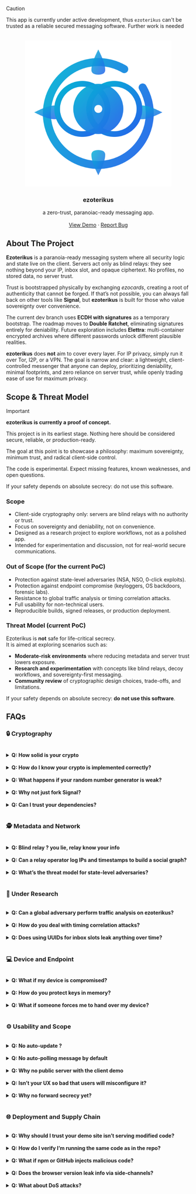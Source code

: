 > [!CAUTION]
> This app is currently under active development, thus `ezoterikus` can't be trusted as a reliable secured messaging software. Further work is needed


<br />
<div align="center">
  <a>
    <img src="https://github.com/st4lk3r-unit/ezoterikus/blob/main/assets/ezoterikus.svg" alt="Logo" width="400" height="400">
  </a>

<h3 align="center">ezoterikus</h3>

  <p align="center">
    a zero-trust, paranoiac-ready messaging app.
    <br />
    <br />
    <a href="https://st4lk3r-unit.github.io/ezoterikus/">View Demo</a>
    &middot;
    <a href="https://github.com/st4lk3r-unit/ezoterikus/issues/new?labels=bug">Report Bug</a>
  </p>
</div>

## About The Project

**Ezoterikus** is a paranoia-ready messaging system where all security logic and state live on the client. Servers act only as blind relays: they see nothing beyond your IP, inbox slot, and opaque ciphertext. No profiles, no stored data, no server trust.

Trust is bootstrapped physically by exchanging *ezocards*, creating a root of authenticity that cannot be forged. If that’s not possible, you can always fall back on other tools like **Signal**, but **ezoterikus** is built for those who value sovereignty over convenience.

The current dev branch uses **ECDH with signatures** as a temporary bootstrap. The roadmap moves to **Double Ratchet**, eliminating signatures entirely for deniability. Future exploration includes **Elettra**: multi-container encrypted archives where different passwords unlock different plausible realities.

**ezoterikus** does **not** aim to cover every layer. For IP privacy, simply run it over Tor, I2P, or a VPN. The goal is narrow and clear: a lightweight, client-controlled messenger that anyone can deploy, prioritizing deniability, minimal footprints, and zero reliance on server trust, while openly trading ease of use for maximum privacy.

## Scope & Threat Model

> [!IMPORTANT]
> **ezoterikus is currently a proof of concept.**
> 
> This project is in its earliest stage. Nothing here should be considered secure, reliable, or production-ready.  
> 
> The goal at this point is to showcase a philosophy: maximum sovereignty, minimum trust, and radical client-side control.  
> 
> The code is experimental. Expect missing features, known weaknesses, and open questions.  
> 
> If your safety depends on absolute secrecy: do not use this software.

### Scope

- Client-side cryptography only: servers are blind relays with no authority or trust.  
- Focus on sovereignty and deniability, not on convenience.  
- Designed as a research project to explore workflows, not as a polished app.  
- Intended for experimentation and discussion, not for real-world secure communications.  

### Out of Scope (for the current PoC)

- Protection against state-level adversaries (NSA, NSO, 0-click exploits).  
- Protection against endpoint compromise (keyloggers, OS backdoors, forensic labs).  
- Resistance to global traffic analysis or timing correlation attacks.  
- Full usability for non-technical users.  
- Reproducible builds, signed releases, or production deployment.  

### Threat Model (current PoC)

Ezoterikus is **not** safe for life-critical secrecy.  
It is aimed at exploring scenarios such as:  

- **Moderate-risk environments** where reducing metadata and server trust lowers exposure.  
- **Research and experimentation** with concepts like blind relays, decoy workflows, and sovereignty-first messaging.  
- **Community review** of cryptographic design choices, trade-offs, and limitations.  

If your safety depends on absolute secrecy: **do not use this software**.  

## FAQs

### 🔒 Cryptography

</br>

<details>
<summary><b>Q: How solid is your crypto</b></summary>

</br>

We do not invent new cryptography. The project relies on established, widely used libraries. The goal is not novel algorithms but a workflow with minimum trust in third parties. The focus is sovereignty over convenience.

</details>

</br>

<details>
<summary><b>Q: How do I know your crypto is implemented correctly?</b></summary>

</br>

There is no paid audit or penetration testing. Security depends on community review. Anyone is welcome to test and contribute. This is open source: trust is built collectively, not purchased.

</details>

</br>

<details>
<summary><b>Q: What happens if your random number generator is weak?</b></summary>

</br>

Entropy quality is the responsibility of the host system. If your operating system or environment provides weak randomness, all security collapses. For stronger assurance, use hardware RNGs or audited entropy sources.

</details>

</br>

<details>
<summary><b>Q: Why not just fork Signal?</b></summary>

</br>

We already use libsignal for the Double Ratchet. Other crypto primitives come from well-established libraries. The project does not reinvent cryptography; it assembles proven components into a different trust model.

</details>

</br>

<details>
<summary><b>Q: Can I trust your dependencies?</b></summary>

</br>

We rely only on widely used libraries such as libsignal and libsodium. If those are compromised, the entire ecosystem (Signal, Tor, etc.) is also compromised. This is a shared risk, not unique to ezoterikus.

</details>

</br>

### 🕵️ Metadata and Network

</br>

<details>
<summary><b>Q: Blind relay ? you lie, relay know your info</b></summary>

</br>

By "blind relay" we mean the server only sees: an inbox ID (UUID), your IP (as is unavoidable on the internet), and ciphertext. No user profiles, no plaintext. If you expect the server not to log, you misunderstand the model: you should never trust the server.

</details>

</br>

<details>
<summary><b>Q: Can a relay operator log IPs and timestamps to build a social graph?</b></summary>

</br>

Yes. IPs and timestamps are sufficient to build correlations. Users should combine ezoterikus with Tor, VPN, or I2P to minimize metadata exposure. Mitigations are under research.

</details>

</br>

<details>
<summary><b>Q: What’s the threat model for state-level adversaries?</b></summary>

</br>

Ezoterikus is not designed to withstand NSA-level or vendor-zero-day attacks. It is intended to protect against lower-level adversaries such as ISPs, corporations, or moderate-risk environments. If your device is exploited by a state actor, no messenger will save you.

</details>

</br>

### 🧪 Under Research

</br>

<details>
<summary><b>Q: Can a global adversary perform traffic analysis on ezoterikus?</b></summary>

</br>

Yes. Traffic analysis and correlation attacks are unsolved in the current PoC. Mitigations are a subject of ongoing research but not yet implemented.

</details>

</br>

<details>
<summary><b>Q: How do you deal with timing correlation attacks?</b></summary>

</br>

Currently, there is no mitigation. Timing analysis remains a known weakness and is under research.

</details>

</br>

<details>
<summary><b>Q: Does using UUIDs for inbox slots leak anything over time?</b></summary>

</br>

Reuse of static inbox IDs can leak patterns. Rotation of UUIDs is on the roadmap.

</details>

</br>

### 💻 Device and Endpoint

</br>

<details>
<summary><b>Q: What if my device is compromised?</b></summary>

</br>

If your operating system is compromised (keylogged, exploited, etc.), no client-side cryptography can protect you. Ezoterikus does not address endpoint compromise.

</details>

</br>

<details>
<summary><b>Q: How do you protect keys in memory?</b></summary>

</br>

If your device is seized by a capable adversary, keys in memory or persistent storage can be extracted. Ezoterikus is not designed to resist full forensic analysis by state-level actors. The aim is plausible deniability and reduced suspicion in moderate-risk scenarios, not guaranteed survival under forensic seizure.

</details>

</br>

<details>
<summary><b>Q: What if someone forces me to hand over my device?</b></summary>

</br>

No tool can resist coercion or torture. Elettra and decoy passwords may delay suspicion, but against determined adversaries with physical control over you and your device, resistance is not realistic. Ezoterikus aims at delay and plausible deniability, not guaranteed protection against rubber-hose cryptanalysis.

</details>

</br>

### ⚙️ Usability and Scope

</br>

<details>
<summary><b>Q: No auto-update ?</b></summary>

</br>

This is intentional. Auto-update would allow a repository compromise to instantly spread to all users. If you want to stay updated, review commits before pulling code. If you see obfuscated or suspicious code, do not trust it.

</details>

</br>

<details>
<summary><b>Q: No auto-polling message by default</b></summary>

</br>

Correct. This reduces convenience but gives the user greater control over network footprint and avoids unnecessary traffic.

</details>

</br>

<details>
<summary><b>Q: Why no public server with the client demo</b></summary>

</br>

Because the client is meant to run on infrastructure you control. The live demo is only a proof of concept. If you want a full deployment, set up your own server. If someone chooses to host a public relay, it is their responsibility.

</details>

</br>

<details>
<summary><b>Q: Isn’t your UX so bad that users will misconfigure it?</b></summary>

</br>

This project is intended for users with a solid understanding of operational security. Misconfiguration or user error is outside the project’s scope.

</details>

</br>

<details>
<summary><b>Q: Why no forward secrecy yet?</b></summary>

</br>

The current PoC uses ECDH for simplicity. Forward secrecy will come with full Double Ratchet integration. This is early-stage development.

</details>

</br>

### 🌐 Deployment and Supply Chain

</br>

<details>
<summary><b>Q: Why should I trust your demo site isn’t serving modified code?</b></summary>

</br>

The demo site serves plain JavaScript. You can verify by viewing the source. If you see obfuscation or unexpected changes, do not trust it. Always verify against the repository.

</details>

</br>

<details>
<summary><b>Q: How do I verify I’m running the same code as in the repo?</b></summary>

</br>

At this stage, there are no reproducible builds or signed releases. Verification requires reviewing the source code yourself. Reproducible builds may come later.

</details>

</br>

<details>
<summary><b>Q: What if npm or GitHub injects malicious code?</b></summary>

</br>

Supply-chain attacks are real. Do not install blindly. Clone the repository, audit dependencies, or vendorize trusted components. Responsibility for build integrity lies with the operator.

</details>

</br>

<details>
<summary><b>Q: Does the browser version leak info via side-channels?</b></summary>

</br>

Yes. Browsers expose many side channels (timing, fingerprinting, storage). For higher assurance, use native builds when available. Do not expect full deniability in a browser environment.

</details>

</br>

<details>
<summary><b>Q: What about DoS attacks?</b></summary>

</br>

Relays can always deny service by dropping or flooding messages. Ezoterikus focuses on confidentiality, not availability.

</details>

</br>
